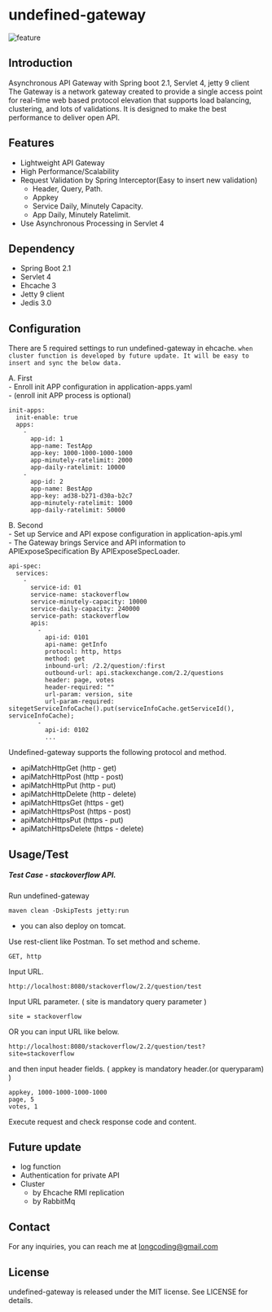 # undefined-gateway

![feature](https://user-images.githubusercontent.com/38850896/50330803-f13e9600-053f-11e9-9b2b-cd2f1d5de76d.png)


## Introduction
Asynchronous API Gateway with Spring boot 2.1, Servlet 4, jetty 9 client <br />
The Gateway is a network gateway created to provide a single access point for real-time web based protocol elevation that supports load balancing, clustering, and lots of validations. It is designed to make the best performance to deliver open API.

## Features
* Lightweight API Gateway
* High Performance/Scalability
* Request Validation by Spring Interceptor(Easy to insert new validation)
    - Header, Query, Path.
    - Appkey
    - Service Daily, Minutely Capacity.
    - App Daily, Minutely Ratelimit.
* Use Asynchronous Processing in Servlet 4

## Dependency
* Spring Boot 2.1
* Servlet 4
* Ehcache 3
* Jetty 9 client
* Jedis 3.0

## Configuration
There are 5 required settings to run undefined-gateway in ehcache. `when cluster function is developed by future update. It will be easy to insert and sync the below data.`

A. First
 <br />
    - Enroll init APP configuration in application-apps.yaml <br />
    - (enroll init APP process is optional)

    init-apps:
      init-enable: true
      apps:
        -
          app-id: 1
          app-name: TestApp
          app-key: 1000-1000-1000-1000
          app-minutely-ratelimit: 2000
          app-daily-ratelimit: 10000
        -
          app-id: 2
          app-name: BestApp
          app-key: ad38-b271-d30a-b2c7
          app-minutely-ratelimit: 1000
          app-daily-ratelimit: 50000


B. Second
 <br />
    - Set up Service and API expose configuration in application-apis.yml <br />
    - The Gateway brings Service and API information to APIExposeSpecification By APIExposeSpecLoader.

    api-spec:
      services:
        -
          service-id: 01
          service-name: stackoverflow
          service-minutely-capacity: 10000
          service-daily-capacity: 240000
          service-path: stackoverflow
          apis:
            -
              api-id: 0101
              api-name: getInfo
              protocol: http, https
              method: get
              inbound-url: /2.2/question/:first
              outbound-url: api.stackexchange.com/2.2/questions
              header: page, votes
              header-required: ""
              url-param: version, site
              url-param-required: sitegetServiceInfoCache().put(serviceInfoCache.getServiceId(), serviceInfoCache);
            -
              api-id: 0102
              ...


Undefined-gateway supports the following protocol and method.

* apiMatchHttpGet (http - get)
* apiMatchHttpPost (http - post)
* apiMatchHttpPut (http - put)
* apiMatchHttpDelete (http - delete)
* apiMatchHttpsGet (https - get)
* apiMatchHttpsPost (https - post)
* apiMatchHttpsPut (https - put)
* apiMatchHttpsDelete (https - delete)

## Usage/Test

##### Test Case - stackoverflow API.

Run undefined-gateway

    maven clean -DskipTests jetty:run

* you can also deploy on tomcat.

Use rest-client like Postman. To set method and scheme.

    GET, http 

Input URL.

    http://localhost:8080/stackoverflow/2.2/question/test

Input URL parameter. ( site is mandatory query parameter )

    site = stackoverflow

OR you can input URL like below.

    http://localhost:8080/stackoverflow/2.2/question/test?site=stackoverflow

and then input header fields. ( appkey is mandatory header.(or queryparam) )

    appkey, 1000-1000-1000-1000
    page, 5
    votes, 1

Execute request and check response code and content.

## Future update
* log function
* Authentication for private API
* Cluster
    - by Ehcache RMI replication
    - by RabbitMq

## Contact
For any inquiries, you can reach me at longcoding@gmail.com 

## License
undefined-gateway is released under the MIT license. See LICENSE for details.

